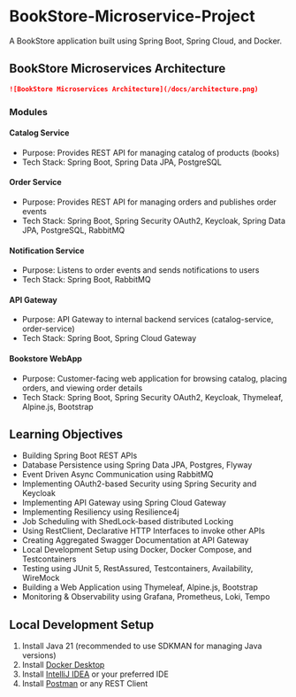 # BookStore-Microservice-Project

A BookStore application built using Spring Boot, Spring Cloud, and Docker.

## BookStore Microservices Architecture

```markdown
![BookStore Microservices Architecture](/docs/architecture.png)
```

### Modules

#### Catalog Service
- Purpose: Provides REST API for managing catalog of products (books)
- Tech Stack: Spring Boot, Spring Data JPA, PostgreSQL

#### Order Service
- Purpose: Provides REST API for managing orders and publishes order events
- Tech Stack: Spring Boot, Spring Security OAuth2, Keycloak, Spring Data JPA, PostgreSQL, RabbitMQ

#### Notification Service
- Purpose: Listens to order events and sends notifications to users
- Tech Stack: Spring Boot, RabbitMQ

#### API Gateway
- Purpose: API Gateway to internal backend services (catalog-service, order-service)
- Tech Stack: Spring Boot, Spring Cloud Gateway

#### Bookstore WebApp
- Purpose: Customer-facing web application for browsing catalog, placing orders, and viewing order details
- Tech Stack: Spring Boot, Spring Security OAuth2, Keycloak, Thymeleaf, Alpine.js, Bootstrap

## Learning Objectives

- Building Spring Boot REST APIs
- Database Persistence using Spring Data JPA, Postgres, Flyway
- Event Driven Async Communication using RabbitMQ
- Implementing OAuth2-based Security using Spring Security and Keycloak
- Implementing API Gateway using Spring Cloud Gateway
- Implementing Resiliency using Resilience4j
- Job Scheduling with ShedLock-based distributed Locking
- Using RestClient, Declarative HTTP Interfaces to invoke other APIs
- Creating Aggregated Swagger Documentation at API Gateway
- Local Development Setup using Docker, Docker Compose, and Testcontainers
- Testing using JUnit 5, RestAssured, Testcontainers, Availability, WireMock
- Building a Web Application using Thymeleaf, Alpine.js, Bootstrap
- Monitoring & Observability using Grafana, Prometheus, Loki, Tempo

## Local Development Setup

1. Install Java 21 (recommended to use SDKMAN for managing Java versions)
2. Install [Docker Desktop](https://www.docker.com/products/docker-desktop/)
3. Install [IntelliJ IDEA](https://www.jetbrains.com/idea/) or your preferred IDE
4. Install [Postman](https://www.postman.com/) or any REST Client